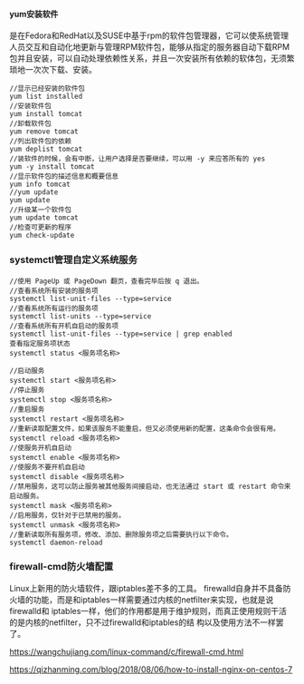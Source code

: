#### yum安装软件

是在Fedora和RedHat以及SUSE中基于rpm的软件包管理器，它可以使系统管理人员交互和自动化地更新与管理RPM软件包，能够从指定的服务器自动下载RPM包并且安装，可以自动处理依赖性关系，并且一次安装所有依赖的软体包，无须繁琐地一次次下载、安装。

```
//显示已经安装的软件包
yum list installed
//安装软件包
yum install tomcat
//卸载软件包
yum remove tomcat
//列出软件包的依赖
yum deplist tomcat
//装软件的时候，会有中断，让用户选择是否要继续，可以用 -y 来应答所有的 yes
yum -y install tomcat
//显示软件包的描述信息和概要信息
yum info tomcat
//yum update
yum update
//升级某一个软件包
yum update tomcat
//检查可更新的程序
yum check-update
```

### systemctl管理自定义系统服务

```
//使用 PageUp 或 PageDown 翻页，查看完毕后按 q 退出。
//查看系统所有安装的服务项
systemctl list-unit-files --type=service
//查看系统所有运行的服务项
systemctl list-units --type=service
//查看系统所有开机自启动的服务项
systemctl list-unit-files --type=service | grep enabled
查看指定服务项状态
systemctl status <服务项名称>

//启动服务
systemctl start <服务项名称>
//停止服务
systemctl stop <服务项名称>
//重启服务
systemctl restart <服务项名称>
//重新读取配置文件，如果该服务不能重启，但又必须使用新的配置，这条命令会很有用。
systemctl reload <服务项名称>
//使服务开机自启动
systemctl enable <服务项名称>
//使服务不要开机自启动
systemctl disable <服务项名称>
//禁用服务，这可以防止服务被其他服务间接启动，也无法通过 start 或 restart 命令来启动服务。
systemctl mask <服务项名称>
//启用服务，仅针对于已禁用的服务。
systemctl unmask <服务项名称>
//重新读取所有服务项，修改、添加、删除服务项之后需要执行以下命令。
systemctl daemon-reload
```

### firewall-cmd防火墙配置

Linux上新用的防火墙软件，跟iptables差不多的工具。
firewalld自身并不具备防火墙的功能，而是和iptables一样需要通过内核的netfilter来实现，也就是说firewalld和 iptables一样，他们的作用都是用于维护规则，而真正使用规则干活的是内核的netfilter，只不过firewalld和iptables的结 构以及使用方法不一样罢了。

https://wangchujiang.com/linux-command/c/firewall-cmd.html

https://qizhanming.com/blog/2018/08/06/how-to-install-nginx-on-centos-7
